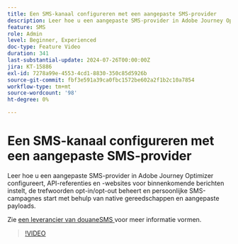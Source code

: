 ```yaml
---
title: Een SMS-kanaal configureren met een aangepaste SMS-provider
description: Leer hoe u een aangepaste SMS-provider in Adobe Journey Optimizer configureert, API-referenties en -websites voor binnenkomende berichten instelt, de trefwoorden opt-in/opt-out beheert en persoonlijke SMS-campagnes start met behulp van native gereedschappen en aangepaste payloads.
feature: SMS
role: Admin
level: Beginner, Experienced
doc-type: Feature Video
duration: 341
last-substantial-update: 2024-07-26T00:00:00Z
jira: KT-15886
exl-id: 7278a99e-4553-4cd1-8830-350c85d5926b
source-git-commit: fbf3e591a39ca0fbc1572be602a2f1b2c10a7854
workflow-type: tm+mt
source-wordcount: '98'
ht-degree: 0%

---
```


# Een SMS-kanaal configureren met een aangepaste SMS-provider

Leer hoe u een aangepaste SMS-provider in Adobe Journey Optimizer configureert, API-referenties en -websites voor binnenkomende berichten instelt, de trefwoorden opt-in/opt-out beheert en persoonlijke SMS-campagnes start met behulp van native gereedschappen en aangepaste payloads.

Zie [ een leverancier van douaneSMS ](https://experienceleague.adobe.com/en/docs/journey-optimizer/using/channels/sms/configure-sms/sms-configuration-custom) voor meer informatie vormen.

>[!VIDEO](https://video.tv.adobe.com/v/3431625/?learn=on&enablevpops)
